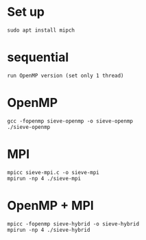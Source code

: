 # Set up
    sudo apt install mipch

# sequential 
    run OpenMP version (set only 1 thread)

# OpenMP
    gcc -fopenmp sieve-openmp -o sieve-openmp
    ./sieve-openmp    

# MPI
    mpicc sieve-mpi.c -o sieve-mpi
    mpirun -np 4 ./sieve-mpi

# OpenMP + MPI 
    mpicc -fopenmp sieve-hybrid -o sieve-hybrid
    mpirun -np 4 ./sieve-hybrid